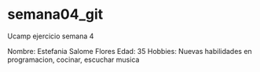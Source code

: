# semana04_git
Ucamp ejercicio semana 4 

Nombre:  Estefania Salome Flores
Edad:    35
Hobbies: Nuevas habilidades en programacion, cocinar, escuchar musica
